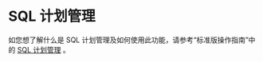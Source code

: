 # SQL 计划管理
如您想了解什么是 SQL 计划管理及如何使用此功能，请参考“标准版操作指南”中的 [ SQL 计划管理](/maxir/guides/optimization/sql-plan-management) 。
